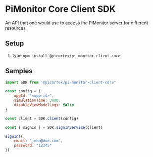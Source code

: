# PiMonitor Core Client SDK

An API that one would use to access the PiMonitor server for different resources

## Setup

1. type `npm install @picortex/pi-monitor-client-core`

## Samples

```javascript
import SDK from '@picortex/pi-monitor-client-core"

const config = {
    appId: "<app-id>",
    simulationTime: 3000,
    disableViewModelLogs: false
}

const client = SDK.client(config)

const { signIn } = SDK.signInService(client)

signIn({
    email: "john@doe.com",
    password: "12345"
})
```